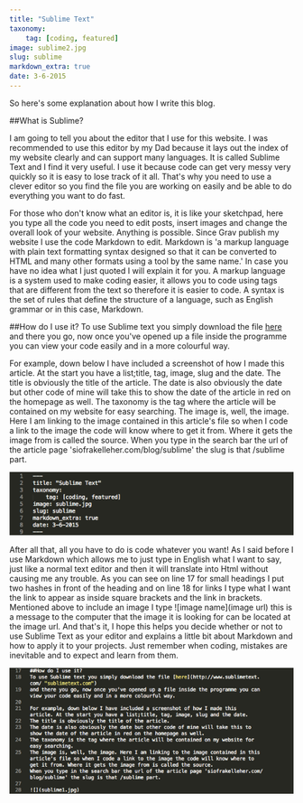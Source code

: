 ```yaml
---
title: "Sublime Text"
taxonomy:
    tag: [coding, featured]
image: sublime2.jpg
slug: sublime
markdown_extra: true
date: 3-6-2015
---
```


So here's some explanation about how I write this blog.

##What is Sublime?

I am going to tell you about the editor that I use for this website. I was recommended to use this editor by my Dad because it lays out the index of my website clearly and can support many languages. It is called Sublime Text and I find it very useful. I use it because code can get very messy very quickly so it is easy to lose track of it all. That's why you need to use a clever editor so you find the file you are working on easily and be able to do everything you want to do fast.

For those who don't know what an editor is, it is like your sketchpad, here you type all the code you need to edit posts, insert images and change the overall look of your website. Anything is possible. Since Grav publish my website I use the code Markdown to edit. Markdown is 'a markup language with plain text formatting syntax designed so that it can be converted to HTML and many other formats using a tool by the same name.' In case you have no idea what I just quoted I will explain it for you. A markup language is a system used to make coding easier, it allows you to code using tags that are different from the text so therefore it is easier to code. A syntax is the set of rules that define the structure of a language, such as English grammar or in this case, Markdown.

##How do I use it?
To use Sublime text you simply download the file [here](http://www.sublimetext.com/ "sublimetext.com") 
and there you go, now once you've opened up a file inside the programme you can view your code easily and in a more colourful way.

For example, down below I have included a screenshot of how I made this article. At the start you have a list;title, tag, image, slug and the date. 
The title is obviously the title of the article.
The date is also obviously the date but other code of mine will take this to show the date of the article in red on the homepage as well.
The taxonomy is the tag where the article will be contained on my website for easy searching. 
The image is, well, the image. Here I am linking to the image contained in this article's file so when I code a link to the image the code will know where to get it from. Where it gets the image from is called the source. 
When you type in the search bar the url of the article page 'siofrakelleher.com/blog/sublime' the slug is that /sublime part.

![](sublime1.jpg?lightbox=1024&cropResize=400,300)

After all that, all you have to do is code whatever you want! As I said before I use Markdown which allows me to just type in English what I want to say, just like a normal text editor and then it will translate into Html without causing me any trouble. As you can see on line 17 for small headings I put two hashes in front of the heading and on line 18 for links I type what I want the link to appear as inside square brackets and the link in brackets. 
Mentioned above to include an image I type ![image name](image url) this is a message to the computer that the image it is looking for can be located at the image url. And that's it, I hope this helps you decide whether or not to use Sublime Text as your editor and explains a little bit about Markdown and how to apply it to your projects. Just remember when coding, mistakes are inevitable and to expect and learn from them.

![](sublime2.jpg?lightbox=1024&cropResize=400,300)



